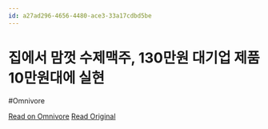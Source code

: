 ```yaml
---
id: a27ad296-4656-4480-ace3-33a17cdbd5be
---
```


# 집에서 맘껏 수제맥주, 130만원 대기업 제품 10만원대에 실현
#Omnivore

[Read on Omnivore](https://omnivore.app/me/https-www-chosun-com-economy-startup-story-2024-06-20-pifoj-2-e--1903d39a787)
[Read Original](https://www.chosun.com/economy/startup_story/2024/06/20/PIFOJ2E2DFFLTEPFPLYBNNYHHA/)


